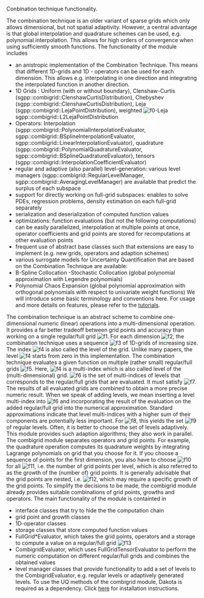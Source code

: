 Conbination technique functionality.

The combination technique is an older variant of sparse grids which only allows dimensional, but not spatial adaptivity. However, a central advantage is that global interpolation and quadrature schemes can be used, e.g. polynomial interpolation. This allows for high orders of convergence when using sufficiently smooth functions.
The functionality of the module includes
- an anistropic implementation of the Combination Technique. This means that different 1D-grids and 1D  - operators can be used for each dimension. This allows e.g. interpolating in one direction and integrating the interpolated function in another direction.
- 1D Grids : Uniform (with or without boundary), Clenshaw-Curtis (sgpp::combigrid::ClenshawCurtisDistribution), Chebyshev (sgpp::combigrid::ClenshawCurtisDistribution), Leja (sgpp::combigrid::LejaPointDistribution), weighted ![f0]-Leja sgpp::combigrid::L2LejaPointDistribution
- Operators: Interpolation (sgpp::combigrid::PolynomialInterpolationEvaluator, sgpp::combigrid::BSplineInterpolationEvaluator, sgpp::combigrid::LinearInterpolationEvaluator), quadrature (sgpp::combigrid::PolynomialQuadratureEvaluator, sgpp::combigrid::BSplineQuadratureEvaluator), tensors (sgpp::combigrid::InterpolationCoefficientEvaluator)
- regular and adaptive (also parallel) level-generation: various level managers (sgpp::combigrid::RegularLevelManager, sgpp::combigrid::AveragingLevelManager) are available that predict the surplus of each subspace
- support for directly working on full-grid subspaces: enables to solve PDEs, regression problems, density estimation on each full-grid separately
- serialization and deserialization of computed function values
- optimizations: function evaluations (but not the following computations) can be easily parallelized, interpolation at multiple points at once, operator coefficients and grid points are stored for recomputations at other evaluation points
- frequent use of abstract base classes such that extensions are easy to implement (e.g. new grids, operators and adaption schemes)
- various surrogate models for Uncertainty Quantification that are based on the Combination Technique are available:
- B-Spline Collocation
-Stochastic Collocation (global polynomial approximation with Legendre polynomials)
- Polynomial Chaos Expansion (global polynomial approximation with orthogonal polynomials with respect to univariate weight functions)
We will introduce some basic terminology and conventions here. For usage and more details on features, please refer to the [tutorials](https://github.com/SGpp/SGpp/wiki/Quick-Start).


The combination technique is an abstract scheme to combine one-dimensional numeric (linear) operations into a multi-dimensional operation. It provides a far better tradeoff between grid points and accuracy than working on a single regular/full grid ![f1]. For each dimension ![f2], the combination technique uses a sequence ![f3] of 1D-grids of increasing size. The index ![f4] is also called the level of the grid. Unlike many papers, the level ![f4] starts from zero in this implementation.
The combination technique evaluates a given function on multiple (rather small) regular/full grids ![f5]. Here, ![f4] is a multi-index which is also called level of the (multi-dimensional) grid. ![f6] is the set of multi-indices of levels that corresponds to the regular/full grids that are evaluated. It must satisfy ![f7]. The results of all evaluated grids are combined to obtain a more precise numeric result. When we speak of adding levels, we mean inserting a level multi-index into ![f6] and incorporating the result of the evaluation on the added regular/full grid into the numerical approximation.
Standard approximations indicate that level multi-indices with a higher sum of their components are potentially less important. For ![f8], this yields the set ![f9] of regular levels. Often, it is better to choose the set of levels adaptively. This module provides such adaption algorithms; they also work in parallel.
The combigrid module separates operators and grid points. For example, the quadrature operation computes its quadrature weights by integrating Lagrange polynomials on grid that you choose for it. If you choose a sequence of points for the first dimension, you also have to choose ![f10] for all ![f11], i.e. the number of grid points per level, which is also referred to as the growth of the (number of) grid points. It is generally advisable that the grid points are nested, i.e. ![f12], which may require a specific growth of the grid points. To simplify the decisions to be made, the combigrid module already provides suitable combinations of grid points, growths and operators.
The main functionality of the module is containted in
- interface classes that try to hide the the computation chain
- grid point and growth classes
- 1D-operator classes
- storage classes that store computed function values
- FullGrid*Evaluator, which takes the grid points, operators and a storage to compute a value on a regular/full grid ![f13]
- CombigridEvaluator, which uses FullGridTensorEvaluator to perform the numeric computation on different regular/full grids and combines the obtained values
- level manager classes that provide functionality to add a set of levels to the CombigridEvaluator, e.g. regular levels or adaptively generated levels.
To use the UQ methods of the combigrid module, Dakota is required as a dependency. Click [here]() for installation instructions.


[f0]: http://chart.apis.google.com/chart?cht=tx&chl=L%5E%7B2%7D
[f1]: http://chart.apis.google.com/chart?cht=tx&chl=X%5E%7B%281%29%7D%20%5Ctimes%20%5Cldots%20%5Ctimes%20X%5E%7B%28d%29%7D
[f2]: http://chart.apis.google.com/chart?cht=tx&chl=k%20%5Cin%20%5C%7B1%2C%20%5Cldots%2C%20d%5C%7D
[f3]: http://chart.apis.google.com/chart?cht=tx&chl=%28X%5E%7B%28i%29%7D_l%29_%7Bl%20%5Cin%20%5Cmathbb%7BN%7D_0%7D
[f4]: http://chart.apis.google.com/chart?cht=tx&chl=l
[f4]: http://chart.apis.google.com/chart?cht=tx&chl=l
[f5]: http://chart.apis.google.com/chart?cht=tx&chl=X_l%20%3A%3D%20X%5E%7B%281%29%7D_%7Bl_1%7D%20%5Ctimes%20%5Cldots%20%5Ctimes%20X%5E%7B%28d%29%7D_%7Bl_d%7D%2C%20l%20%5Cin%20I%20%5Csubseteq%20%5Cmathbb%7BN%7D_0%5Ed
[f6]: http://chart.apis.google.com/chart?cht=tx&chl=I
[f7]: http://chart.apis.google.com/chart?cht=tx&chl=%5Cforall%20l%20%5Cin%20I%3A%20%5Cforall%20j%20%5Cin%20%5Cmathbb%7BN%7D_0%3A%20%28%28%5Cforall%20i%20%5Cin%20%5C%7B1%2C%20%5Cldots%2C%20d%5C%7D%3A%20j_i%20%5Cleq%20l_i%29%20%5CRightarrow%20j%20%5Cin%20I%29
[f8]: http://chart.apis.google.com/chart?cht=tx&chl=q%20%5Cin%20%5Cmathbb%7BN%7D_0
[f9]: http://chart.apis.google.com/chart?cht=tx&chl=I%20%3D%20%5C%7Bl%20%5Cin%20%5Cmathbb%7BN%7D_0%5Ed%20%5Cmid%20l_1%20%2B%20%5Cldots%20%2B%20l_d%20%5Cleq%20q%5C%7D
[f10]: http://chart.apis.google.com/chart?cht=tx&chl=%7CX%5E%7B%281%29%7D_l%7C
[f11]: http://chart.apis.google.com/chart?cht=tx&chl=l%20%5Cin%20%5Cmathbb%7BN%7D_0
[f12]: http://chart.apis.google.com/chart?cht=tx&chl=X%5E%7B%28i%29%7D_0%20%5Csubseteq%20X%5E%7B%28i%29%7D_1%20%5Csubseteq%20X%5E%7B%28i%29%7D_2%20%5Csubseteq%20%5Cldots
[f13]: http://chart.apis.google.com/chart?cht=tx&chl=X_l